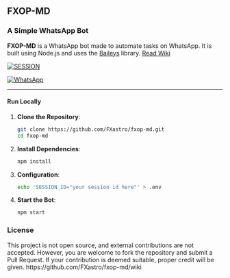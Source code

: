 ## FXOP-MD

### A Simple WhatsApp Bot

**FXOP-MD** is a WhatsApp bot made to automate tasks on WhatsApp. It is built using Node.js and uses the [Baileys](https://github.com/adiwajshing/Baileys) library.
[Read Wiki](https://github.com/FXastro/fxop-md/wiki)

<a href='https://session-id-rz4x.onrender.com' target="_blank"><img alt='SESSION' src='https://img.shields.io/badge/GET SESSION-100000?style=for-the-badge&logo=scan&logoColor=white&labelColor=black&color=blue'/></a>

<a href="https://whatsapp.com/channel/0029VambPbJ2f3ERs37HvM2J"><img alt="WhatsApp" src="https://img.shields.io/badge/-Whatsapp%20Channel-white?style=for-the-badge&logo=whatsapp&logoColor=black"/></a>

---

#### Run Locally

1. **Clone the Repository**:

   ```bash
   git clone https://github.com/FXastro/fxop-md.git
   cd fxop-md
   ```

2. **Install Dependencies**:

   ```bash
   npm install
   ```

3. **Configuration**:

   ```bash
   echo 'SESSION_ID="your session id here"' > .env
   ```

4. **Start the Bot**:

   ```bash
   npm start
   ```

### License

<p>This project is not open source, and external contributions are not accepted. However, you are welcome to fork the repository and submit a Pull Request. If your contribution is deemed suitable, proper credit will be given. 
https://github.com/FXastro/fxop-md/wiki</p>